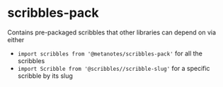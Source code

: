 # scribbles-pack

Contains pre-packaged scribbles that other libraries can depend on via either

- `import scribbles from '@metanotes/scribbles-pack'` for all the scribbles
- `import Scribble from '@scribbles//scribble-slug'` for a specific scribble by
  its slug
